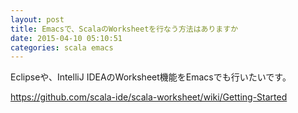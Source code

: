 ```yaml
---
layout: post
title: Emacsで、ScalaのWorksheetを行なう方法はありますか
date: 2015-04-10 05:10:51
categories: scala emacs
---
```

<p>Eclipseや、IntelliJ IDEAのWorksheet機能をEmacsでも行いたいです。</p>

<p><a href="https://github.com/scala-ide/scala-worksheet/wiki/Getting-Started" rel="nofollow">https://github.com/scala-ide/scala-worksheet/wiki/Getting-Started</a></p>

